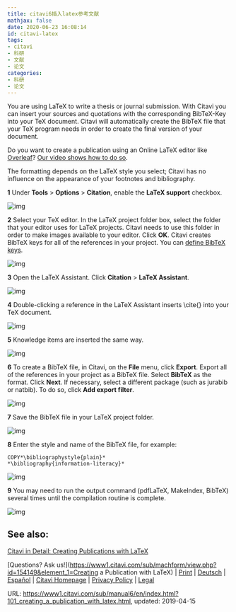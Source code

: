 ```yaml
---
title: citavi6插入latex参考文献
mathjax: false
date: 2020-06-23 16:08:14
id: citavi-latex
tags:
- citavi
- 科研
- 文献
- 论文
categories:
- 科研
- 论文
---
```


You are using LaTeX to write a thesis or journal submission. With Citavi you can insert your sources and quotations with the corresponding BibTeX-Key into your TeX document. Citavi will automatically create the BibTeX file that your TeX program needs in order to create the final version of your document.

Do you want to create a publication using an Online LaTeX editor like [Overleaf](https://www.overleaf.com/)? [Our video shows how to do so](https://vimeo.com/283962071).

The formatting depends on the LaTeX style you select; Citavi has no influence on the appearance of your footnotes and bibliography.

<!---more--->

**1** Under **Tools** > **Options** > **Citation**, enable the **LaTeX support** checkbox.

![img](https://gitee.com/zihm/images/raw/master/hexo/20200623193455.png)

**2** Select your TeX editor. In the LaTeX project folder box, select the folder that your editor uses for LaTeX projects. Citavi needs to use this folder in order to make images available to your editor. Click **OK**. Citavi creates BibTeX keys for all of the references in your project. You can [define BibTeX keys](https://www1.citavi.com/sub/manual6/en/bibtex_keys.html).

![img](https://gitee.com/zihm/images/raw/master/hexo/20200623193455-1.png)

**3** Open the LaTeX Assistant. Click **Citation** > **LaTeX Assistant**.

![img](https://gitee.com/zihm/images/raw/master/hexo/20200623193455-2.png)

**4** Double-clicking a reference in the LaTeX Assistant inserts \cite{} into your TeX document.

![img](https://gitee.com/zihm/images/raw/master/hexo/20200623193455-3.png)

**5** Knowledge items are inserted the same way.

![img](https://gitee.com/zihm/images/raw/master/hexo/20200623193455-4.png)

**6** To create a BibTeX file, in Citavi, on the **File** menu, click **Export**. Export all of the references in your project as a BibTeX file. Select **BibTeX** as the format. Click **Next**. If necessary, select a different package (such as jurabib or natbib). To do so, click **Add export filter**.

![img](https://gitee.com/zihm/images/raw/master/hexo/20200623193455-5.png)

**7** Save the BibTeX file in your LaTeX project folder.

![img](https://gitee.com/zihm/images/raw/master/hexo/20200623193455-6.png)

**8** Enter the style and name of the BibTeX file, for example:

```
COPY*\bibliographystyle{plain}*
*\bibliography{information-literacy}*
```

![img](https://gitee.com/zihm/images/raw/master/hexo/20200623193455-7.png)

**9** You may need to run the output command (pdfLaTeX, MakeIndex, BibTeX) several times until the compilation routine is complete.

![img](https://gitee.com/zihm/images/raw/master/hexo/20200623193455-8.png)

## See also:

[Citavi in Detail: Creating Publications with LaTeX](https://www1.citavi.com/sub/manual6/en/creating_a_publication_with_tex.html)

[Questions? Ask us!](https://www1.citavi.com/sub/machform/view.php?id=154149&element_1=Creating a Publication with LaTeX) | [Print](javascript:print();) | [Deutsch](https://www1.citavi.com/sub/manual6/de/index.html?101_creating_a_publication_with_latex.html) | [Español](https://www1.citavi.com/sub/manual6/es/index.html?101_creating_a_publication_with_latex.html) | [Citavi Homepage](https://www.citavi.com/) | [Privacy Policy](https://www.citavi.com/privacy) | [Legal](https://www.citavi.com/legal)

URL: https://www1.citavi.com/sub/manual6/en/index.html?101_creating_a_publication_with_latex.html, updated: 2019-04-15